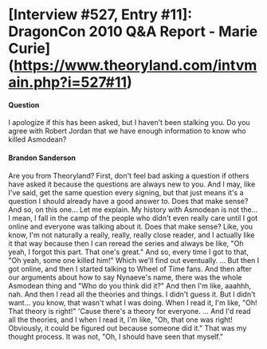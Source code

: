# [Interview #527, Entry #11]: DragonCon 2010 Q&A Report - Marie Curie](https://www.theoryland.com/intvmain.php?i=527#11)

#### Question

I apologize if this has been asked, but I haven't been stalking you. Do you agree with Robert Jordan that we have enough information to know who killed Asmodean?

#### Brandon Sanderson

Are you from Theoryland? First, don't feel bad asking a question if others have asked it because the questions are always new to you. And I may, like I've said, get the same question every signing, but that just means it's a question I should already have a good answer to. Does that make sense? And so, on this one... Let me explain. My history with Asmodean is not the... I mean, I fall in the camp of the people who didn't even really care until I got online and everyone was talking about it. Does that make sense? Like, you know, I'm not naturally a really, really, really close reader, and I actually like it that way because then I can reread the series and always be like, "Oh yeah, I forgot this part. That one's great." And so, every time I got to that, "Oh yeah, some one killed him!" Which we'll find out eventually. ... But then I got online, and then I started talking to Wheel of Time fans. And then after our arguments about how to say Nynaeve's name, there was the whole Asmodean thing and "Who do you think did it?" And then I'm like, aaahhh, nah. And then I read all the theories and things. I didn't guess it. But I didn't want... you know, that wasn't what I was doing. When I read it, I'm like, "Oh! That theory is right!" 'Cause there's a theory for everyone. ... And I'd read all the theories, and I when I read it, I'm like, "Oh, that one was right! Obviously, it could be figured out because someone did it." That was my thought process. It was not, "Oh, I should have seen that myself."

